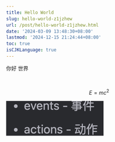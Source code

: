 ```yaml
---
title: Hello World
slug: hello-world-z1jzhew
url: /post/hello-world-z1jzhew.html
date: '2024-03-09 13:48:30+08:00'
lastmod: '2024-12-15 21:24:44+08:00'
toc: true
isCJKLanguage: true
---
```




你好 世界

‍

$$
E = mc^2
$$

​![image](https://raw.githubusercontent.com/luckypeak-xyz/images/main/image-20241215212422-g6swjmk.png)​

‍
